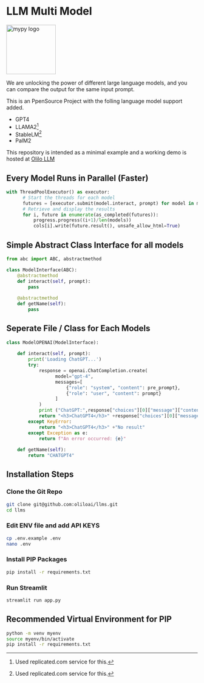 # LLM Multi Model


<img src="https://olilo.ai/images/logo.png" alt="mypy logo" width="130px"/>

We are unlocking the power of different large language models, and you can compare the output for the same input prompt.

This is an PpenSource Project with the folling language model support added.

* GPT4
* LLAMA2[^1]
* StableLM[^1]
* PalM2

This repository is intended as a minimal example and a working demo is hosted at [Olilo LLM](https://llms.olilo.ai/) 

## Every Model Runs in Parallel (Faster)

```python
with ThreadPoolExecutor() as executor:                    
      # Start the threads for each model
      futures = [executor.submit(model.interact, prompt) for model in models]
      # Retrieve and display the results
      for i, future in enumerate(as_completed(futures)):
          progress.progress((i+1)/len(models))
          cols[i].write(future.result(), unsafe_allow_html=True)
```


## Simple Abstract Class Interface for all models
```python
from abc import ABC, abstractmethod

class ModelInterface(ABC):
    @abstractmethod
    def interact(self, prompt):
        pass
  
    @abstractmethod
    def getName(self):
        pass
```

## Seperate File / Class for Each Models
``` python
class ModelOPENAI(ModelInterface):
   
    def interact(self, prompt):
        print('Loading ChatGPT...')
        try:
            response = openai.ChatCompletion.create(
                  model="gpt-4",
                  messages=[
                      {"role": "system", "content": pre_prompt},
                      {"role": "user", "content": prompt}
                  ]
            )
            print ("ChatGPT:",response["choices"][0]["message"]["content"])
            return "<h3>ChatGPT4</h3>" +response["choices"][0]["message"]["content"]
        except KeyError:
            return "<h3>ChatGPT4</h3>" +"No result"
        except Exception as e:
            return f"An error occurred: {e}"
        
    def getName(self):
        return "CHATGPT4"
```

## Installation Steps

### Clone the Git Repo
```bash
git clone git@github.com:oliloai/llms.git
cd llms

```

### Edit ENV file and add API KEYS
```bash
cp .env.example .env
nano .env 
```

### Install PIP Packages

```bash
pip install -r requirements.txt
```

### Run Streamlit

```bash
streamlit run app.py
```

## Recommended Virtual Environment for PIP
```bash
python -m venv myenv
source myenv/bin/activate
pip install -r requirements.txt
```

[^1]: Used replicated.com service for this.

